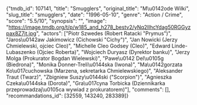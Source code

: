 {"tmdb_id": 107141, "title": "Smugglers", "original_title": "M\u0142ode Wilki", "slug_title": "smugglers", "date": "1996-05-10", "genre": "Action / Crime", "score": "5.5/10", "synopsis": "", "image": "https://image.tmdb.org/t/p/w185_and_h278_bestv2/yNq2IIhcYdag50RGGyzpax8Z7jt.jpg", "actors": ["Piotr Szwedes (Robert Ratacki \"Prymus\")", "Jaros\u0142aw Jakimowicz (Cichowski \"Cichy\")", "Jan Nowicki (Jerzy Chmielewski, ojciec Cleo)", "Michelle Cleo Godsey (Cleo)", "Edward Linde-Lubaszenko (Ojciec Roberta)", "Wojciech Duryasz (Dyrektor banku)", "Jerzy Molga (Prokurator Bogdan Wielewski)", "Pawe\u0142 Del\u0105g (Biedrona)", "Monika Donner-Treli\u0144ska (Iwona)", "Ma\u0142gorzata Ko\u017cuchowska (Marzena, sekretarka Chmielewskiego)", "Aleksander Traut (Twarz)", "Zbigniew Suszy\u0144ski (\"Scorpion\")", "Agnieszka Czeka\u0144ska (Dorota)", "Gra\u017cyna Torbicka (Dziennikarka przeprowadzaj\u0105ca wywiad z prokuratorem)"], "comments": [], "recommandations_id": [32559, 143240, 283389]}